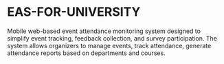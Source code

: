 # EAS-FOR-UNIVERSITY
Mobile web-based event attendance monitoring system designed to simplify event tracking, feedback collection, and survey participation. The system allows organizers to manage events, track attendance, generate attendance reports based on departments and courses.
